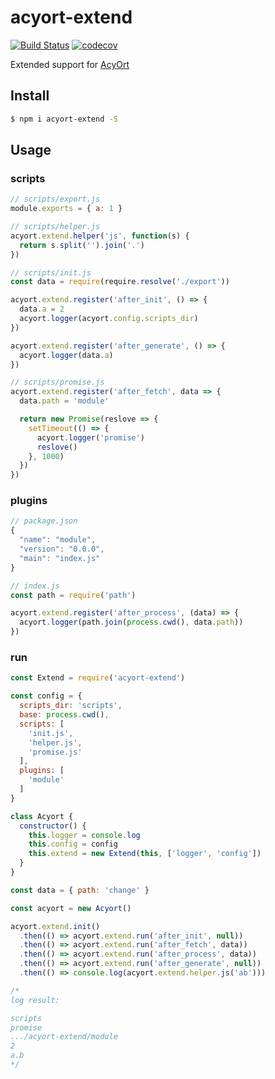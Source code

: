 # acyort-extend

[![Build Status](https://travis-ci.org/acyortjs/acyort-extend.svg?branch=master)](https://travis-ci.org/acyortjs/acyort-extend)
[![codecov](https://codecov.io/gh/acyortjs/acyort-extend/branch/master/graph/badge.svg)](https://codecov.io/gh/acyortjs/acyort-extend)

Extended support for [AcyOrt](https://github.com/acyortjs/acyort)

## Install

```bash
$ npm i acyort-extend -S
```

## Usage

### scripts

```js
// scripts/export.js
module.exports = { a: 1 }

// scripts/helper.js
acyort.extend.helper('js', function(s) {
  return s.split('').join('.')
})

// scripts/init.js
const data = require(require.resolve('./export'))

acyort.extend.register('after_init', () => {
  data.a = 2
  acyort.logger(acyort.config.scripts_dir)
})

acyort.extend.register('after_generate', () => {
  acyort.logger(data.a)
})

// scripts/promise.js
acyort.extend.register('after_fetch', data => {
  data.path = 'module'

  return new Promise(reslove => {
    setTimeout(() => {
      acyort.logger('promise')
      reslove()
    }, 1000)
  })
})
```

### plugins

```js
// package.json
{
  "name": "module",
  "version": "0.0.0",
  "main": "index.js"
}

// index.js
const path = require('path')

acyort.extend.register('after_process', (data) => {
  acyort.logger(path.join(process.cwd(), data.path))
})
```

### run

```js
const Extend = require('acyort-extend')

const config = {
  scripts_dir: 'scripts',
  base: process.cwd(),
  scripts: [
    'init.js',
    'helper.js',
    'promise.js'
  ],
  plugins: [
    'module'
  ]
}

class Acyort {
  constructor() {
    this.logger = console.log
    this.config = config
    this.extend = new Extend(this, ['logger', 'config'])
  }
}

const data = { path: 'change' }

const acyort = new Acyort()

acyort.extend.init()
  .then(() => acyort.extend.run('after_init', null))
  .then(() => acyort.extend.run('after_fetch', data))
  .then(() => acyort.extend.run('after_process', data))
  .then(() => acyort.extend.run('after_generate', null))
  .then(() => console.log(acyort.extend.helper.js('ab')))

/*
log result:

scripts
promise
.../acyort-extend/module
2
a.b
*/
```
